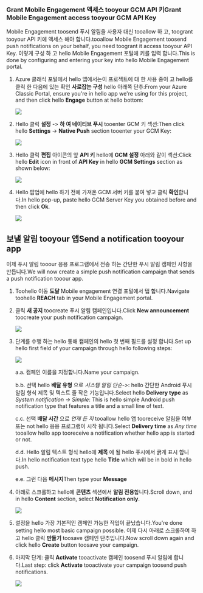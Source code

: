 ### <a name="grant-mobile-engagement-access-tooyour-gcm-api-key"></a><span data-ttu-id="1723c-101">Grant Mobile Engagement 액세스 tooyour GCM API 키</span><span class="sxs-lookup"><span data-stu-id="1723c-101">Grant Mobile Engagement access tooyour GCM API Key</span></span>
<span data-ttu-id="1723c-102">Mobile Engagement toosend 푸시 알림을 사용자 대신 tooallow 하 고, toogrant tooyour API 키에 액세스 해야 합니다.</span><span class="sxs-lookup"><span data-stu-id="1723c-102">tooallow Mobile Engagement toosend push notifications on your behalf, you need toogrant it access tooyour API Key.</span></span> <span data-ttu-id="1723c-103">이렇게 구성 하 고 hello Mobile Engagement 포털에 키를 입력 합니다.</span><span class="sxs-lookup"><span data-stu-id="1723c-103">This is done by configuring and entering your key into hello Mobile Engagement portal.</span></span>

1. <span data-ttu-id="1723c-104">Azure 클래식 포털에서 hello 앱에서는이 프로젝트에 대 한 사용 중이 고 hello를 클릭 한 다음에 있는 확인 **사로잡는 구성** hello 아래쪽 단추:</span><span class="sxs-lookup"><span data-stu-id="1723c-104">From your Azure Classic Portal, ensure you're in hello app we're using for this project, and then click hello **Engage** button at hello bottom:</span></span>
   
    ![](./media/mobile-engagement-android-send-push/engage-button.png)
2. <span data-ttu-id="1723c-105">Hello 클릭 **설정** -> **하 여 네이티브 푸시** tooenter GCM 키 섹션:</span><span class="sxs-lookup"><span data-stu-id="1723c-105">Then click hello **Settings** -> **Native Push** section tooenter your GCM Key:</span></span>
   
    ![](./media/mobile-engagement-android-send-push/engagement-portal.png)
3. <span data-ttu-id="1723c-106">Hello 클릭 **편집** 아이콘의 앞 **API 키** hello에 **GCM 설정** 아래와 같이 섹션:</span><span class="sxs-lookup"><span data-stu-id="1723c-106">Click hello **Edit** icon in front of **API Key** in hello **GCM Settings** section as shown below:</span></span>
   
    ![](./media/mobile-engagement-android-send-push/native-push-settings.png)
4. <span data-ttu-id="1723c-107">Hello 팝업에 hello 하기 전에 가져온 GCM 서버 키를 붙여 넣고 클릭 **확인**합니다.</span><span class="sxs-lookup"><span data-stu-id="1723c-107">In hello pop-up, paste hello GCM Server Key you obtained before and then click **Ok**.</span></span>
   
    ![](./media/mobile-engagement-android-send-push/api-key.png)

## <span data-ttu-id="1723c-108"><a id="send"></a>보낼 알림 tooyour 앱</span><span class="sxs-lookup"><span data-stu-id="1723c-108"><a id="send"></a>Send a notification tooyour app</span></span>
<span data-ttu-id="1723c-109">이제 푸시 알림 tooour 응용 프로그램에서 전송 하는 간단한 푸시 알림 캠페인 사항을 만듭니다.</span><span class="sxs-lookup"><span data-stu-id="1723c-109">We will now create a simple push notification campaign that sends a push notification tooour app.</span></span>

1. <span data-ttu-id="1723c-110">Toohello 이동 **도달** Mobile engagement 연결 포털에서 탭 합니다.</span><span class="sxs-lookup"><span data-stu-id="1723c-110">Navigate toohello **REACH** tab in your Mobile Engagement portal.</span></span>
2. <span data-ttu-id="1723c-111">클릭 **새 공지** toocreate 푸시 알림 캠페인입니다.</span><span class="sxs-lookup"><span data-stu-id="1723c-111">Click **New announcement** toocreate your push notification campaign.</span></span>
   
    ![](./media/mobile-engagement-android-send-push/new-announcement.png)
3. <span data-ttu-id="1723c-112">단계를 수행 하는 hello 통해 캠페인의 hello 첫 번째 필드를 설정 합니다.</span><span class="sxs-lookup"><span data-stu-id="1723c-112">Set up hello first field of your campaign through hello following steps:</span></span>
   
    ![](./media/mobile-engagement-android-send-push/campaign-first-params.png)
   
    <span data-ttu-id="1723c-113">a.</span><span class="sxs-lookup"><span data-stu-id="1723c-113">a.</span></span> <span data-ttu-id="1723c-114">캠페인 이름을 지정합니다.</span><span class="sxs-lookup"><span data-stu-id="1723c-114">Name your campaign.</span></span>
   
    <span data-ttu-id="1723c-115">b.</span><span class="sxs-lookup"><span data-stu-id="1723c-115">b.</span></span> <span data-ttu-id="1723c-116">선택 hello **배달 유형** 으로 *시스템 알림 단순->*: hello 간단한 Android 푸시 알림 형식 제목 및 텍스트 줄 작은 기능입니다.</span><span class="sxs-lookup"><span data-stu-id="1723c-116">Select hello **Delivery type** as *System notification -> Simple*: This is hello simple Android push notification type that features a title and a small line of text.</span></span>
   
    <span data-ttu-id="1723c-117">c.</span><span class="sxs-lookup"><span data-stu-id="1723c-117">c.</span></span> <span data-ttu-id="1723c-118">선택 **배달 시간** 으로 *언제 든 지* tooallow hello 앱 tooreceive 알림을 여부 또는 not hello 응용 프로그램이 시작 됩니다.</span><span class="sxs-lookup"><span data-stu-id="1723c-118">Select **Delivery time** as *Any time* tooallow hello app tooreceive a notification whether hello app is started or not.</span></span>
   
    <span data-ttu-id="1723c-119">d.</span><span class="sxs-lookup"><span data-stu-id="1723c-119">d.</span></span> <span data-ttu-id="1723c-120">Hello 알림 텍스트 형식 hello에 **제목** 에 될 hello 푸시에서 굵게 표시 합니다.</span><span class="sxs-lookup"><span data-stu-id="1723c-120">In hello notification text type hello **Title** which will be in bold in hello push.</span></span>
   
    <span data-ttu-id="1723c-121">e.</span><span class="sxs-lookup"><span data-stu-id="1723c-121">e.</span></span> <span data-ttu-id="1723c-122">그런 다음 **메시지**</span><span class="sxs-lookup"><span data-stu-id="1723c-122">Then type your **Message**</span></span>
4. <span data-ttu-id="1723c-123">아래로 스크롤하고 hello에 **콘텐츠** 섹션에서 **알림 전용**합니다.</span><span class="sxs-lookup"><span data-stu-id="1723c-123">Scroll down, and in hello **Content** section, select **Notification only**.</span></span>
   
    ![](./media/mobile-engagement-android-send-push/campaign-content.png)
5. <span data-ttu-id="1723c-124">설정을 hello 가장 기본적인 캠페인 가능한 작업이 끝났습니다.</span><span class="sxs-lookup"><span data-stu-id="1723c-124">You're done setting hello most basic campaign possible.</span></span> <span data-ttu-id="1723c-125">이제 다시 아래로 스크롤하여 하 고 hello 클릭 **만들기** toosave 캠페인 단추입니다.</span><span class="sxs-lookup"><span data-stu-id="1723c-125">Now scroll down again and click hello **Create** button toosave your campaign.</span></span>
6. <span data-ttu-id="1723c-126">마지막 단계: 클릭 **Activate** tooactivate 캠페인 toosend 푸시 알림에 합니다.</span><span class="sxs-lookup"><span data-stu-id="1723c-126">Last step: click **Activate** tooactivate your campaign toosend push notifications.</span></span>
   
    ![](./media/mobile-engagement-android-send-push/campaign-activate.png)

